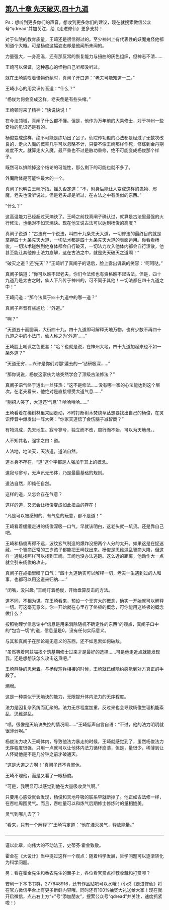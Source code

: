 ## [第八十章 先天破灭,四十九道](https://www.xxbiquge.com/11_11207/5463503.html)


  Ps：想听到更多你们的声音，想收到更多你们的建议，现在就搜索微信公众号“qdread”并加关注，给《走进修仙》更多支持！

  对于仙院的教育质量，王崎还是很信得过的。至少神州上有代表性的妖魔鬼怪他都知道个大概。可是杨俊这幅姿态却是他闻所未闻的。

  力量强大，一身高温，还有那反常的恢复能力与扭曲的灰色组织，但神志不清……

  王崎可以保证，这种恶心的怪物自己听都没听过。

  就在王崎感叹着怪物奇葩时，真阐子开口道：“老夫可能知道一二。”

  王崎小心的用灵识传音道：“什么？”

  “杨俊为何会变成这样，老夫倒是有些头绪。”

  王崎顿时来了精神：“快说快说！”

  在今法领域，真阐子什么都不懂。但是，他作为万年前的大乘修士，对于神州一些奇物的见识还是有的。

  杨俊变成这样，绝不可能是练功出了岔子。仙院传功殿的心法都是经过了无数次改良的，走火入魔的概率几乎可以忽略不计，只要不像王崎那样作死，修炼到金丹期难度不大。就算走火入魔，最严重也不过是散功重修，绝不可能变成杨俊那个样子。

  既然可以排除掉这个结论的可能性，那么剩下的可能也就不多了。

  外魔附体是可能性最大的一个。

  真阐子也明白王崎所指。摇头否定道：“不，附身后能让人变成这样的鬼物、邪魔，老夫也没听说过。但是老夫却是听过，在古法之中有类似的东西。”

  “什么？”

  这高温能力已经超过天熵诀了。王崎之前找真阐子确认过，就算是古法里最强的火行修法，也绝对不如天熵诀。现在他又说古法可以达到杨俊的高度？

  真阐子说道：“古法有一个说法，叫四十九条先天大道，一切修法的最终目的就是掌握四十九条先天大道，一切法术都是四十九条先天大道的表面运用。你看看杨俊，一切法术碰触到他身体都会自行破灭，一切法力攻入他体内都会自行溃散，他甚至能让其他修士法力崩解，这在古法之中，就是先天破灭之道啊！”

  “破灭之道？还‘先天’？”王崎听了真阐子的话后，脸上露出讥讽的笑容：“呵呵哒。”

  真阐子恼道：“你可以瞧不起老夫，你们今法修也有资格瞧不起古法。但是，四十九道乃是太古之时，仙人下凡传于神州的，可不同于其他！一切法都在四十九道之中！”

  王崎问道：“那今法属于四十九道中的哪一道？”

  真阐子声音有些尴尬：“外道。”

  “啊？”

  “天道五十而圆满，大衍四十九。四十九道即可解释天地万物。也有少数不再四十九道之中的小法门，仙人称之为‘外道’……”

  王崎脸上嘲讽之色更甚：“哈？也就是说，在神州大地，四十九道加起来也不如一条外道？”

  “天道无穷……兴许是你们对那‘遁去的一’钻研极深……”

  “那你说说，杨俊这家伙为啥突然学会了顶级古法修法？”

  真阐子语气终于透出一丝狂热：“这不是修法……没有哪一家的心法能达到这个层次。在老夫看来，他绝对是直接领受大道气息……”

  “别招人笑了，大道还‘气息’？哈哈哈哈……”

  王崎看着在稀树林里来回走动，不时打断树木焚烧草丛想要找出自己的杨俊，在灵识传音中爆发出一阵大笑：“你家天道悟了会伤脑子减智商？”

  有物混成，先天地生。寂兮寥兮，独立而不改，周行而不殆，可以为天地母。、

  人不知其名，强字之曰：道。

  人法地，地法天，天法道，道法自然。

  道本身不存在，“道”这个字都是人强加于其上的概念。

  道寂兮寥兮，无声讯无形体，乃是最最基础的规则。

  道法自然，即纯任自然。

  这样的道，又怎会存在气意？

  这样的道，又怎会让杨俊变成如此扭曲的存在！

  “凡是可以被感知的、有气息的玩意，都不是道！”

  王崎看着缓缓走进的杨俊深吸一口气。早就该明白，这老头就一坑货。还是靠自己吧。

  王崎和杨俊离得不远，波纹玄气制造的爆炸没把两个人分的太开。如果这是在捉迷藏，一个智商正常的三岁孩子都能把王崎找出来。杨俊是思维混乱智商大降，但这样一通乱找照样可以找到王崎。王崎也没办法逃跑。这么近的距离，他动作大一点就会引来杨俊的攻击。

  真阐子在戒指里叹了口气：“四十九道确实可以解释一切，老夫一生遇到过的人和事，也都可以用这道来归纳……”

  “闭嘴，没兴趣。”王崎盯着杨俊，开始盘算反击的方法。

  道不同，不相为谋。在王崎看来，预设一个无穷大的概念，确实一开始就可以解释一切。可这毫无意义。你一开始就在心里存了终极的概念，可你能用这终极的概念做什么？

  按照物理学信息论中“信息是用来消除随机不确定性的东西”的观点，真阐子口中的“包含一切”的道，信息量是0，没有任何实际意义。

  与其和真阐子在那论毫无意义的东西，还不如思索如何破敌。

  “虽然等着阿兹喵找个筑基期修士过来才是最好的选择……可是他走近点就能发现我。还是想想该怎么攻击这货吧。”

  王崎静静的思索着。与杨俊短兵相接的时候，王崎就已经隐约感觉到对方真正的手段了。

  熵增。

  这是一种类似于天熵诀的能力，无限提升体内法力的无序程度。

  法力是因复杂系统而汇聚的。法力无序程度加重，反过来也会导致杨俊生理机能紊乱、思维混乱。

  “啧，很像是天熵诀失控的情况啊……”王崎低声自言自语：“不过，他的法力明明就很薄弱啊。”

  杨俊法力攻入王崎体内，导致他法力暴走的时候，王崎就感觉到了，虽然杨俊法力无序程度很强，只用一点就可以让他体内法力循环崩溃，但是，量很少，稀薄到让人怀疑他是不是几分钟之前才破通天。

  “这是大道之力啊！”真阐子还不肯罢休。

  王崎不理他，而是又看了一眼杨俊。

  “可是，我明显可以感觉到他在大量吸收灵气啊。”

  只要用心感受就会发现，杨俊和天地呼吸的联系早就断掉了。他正如古法修一样，在吞吐周围灵气。而且，吞吐量可以和炼气后期修士修炼时的量相媲美。

  灵气到哪儿去了？

  “看来，只有一个解释了”王崎笃定道：“他在湮灭灵气，释放能量。”

  ————————————————————————————————————

  谨以此章，向伟大的不动法王，史蒂芬·霍金致敬。

  霍金在《大设计》当中提过这样一个观点：随着科学发展，哲学问题可以逐渐转化为科学问题。

  另：看在霍金先生和香农先生的面子上，各位看官赏点推荐收藏和打赏呗？

  安利一下本书书群，277648916，还有作品贴吧可以水哦！(小说《走进修仙》将在官方微信平台上有更多新鲜内容哦，同时还有100%抽奖大礼送给大家！现在就开启微信，点击右上方“+”号“添加朋友”，搜索公众号“qdread”并关注，速度抓紧啦！)

  
